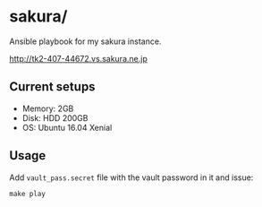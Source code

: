 sakura/
=======

Ansible playbook for my sakura instance.

<http://tk2-407-44672.vs.sakura.ne.jp>


Current setups
--------------

- Memory: 2GB
- Disk: HDD 200GB
- OS: Ubuntu 16.04 Xenial


Usage
-----

Add `vault_pass.secret` file with the vault password in it and issue:

    make play
